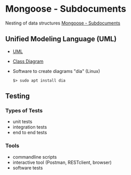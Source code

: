 # Mongoose - Subdocuments

Nesting of data structures
[Mongoose - Subdocuments](https://mongoosejs.com/docs/subdocs.html)

## Unified Modeling Language (UML)

- [UML](https://en.wikipedia.org/wiki/Unified_Modeling_Language)
- [Class Diagram](https://en.wikipedia.org/wiki/Class_diagram)

- Software to create diagrams "dia" (Linux)

  `$> sudo apt install dia`

## Testing
### Types of Tests 
- unit tests
- integration tests
- end to end tests

### Tools
- commandline scripts
- interactive tool (Postman, RESTclient, browser)
- software tests
